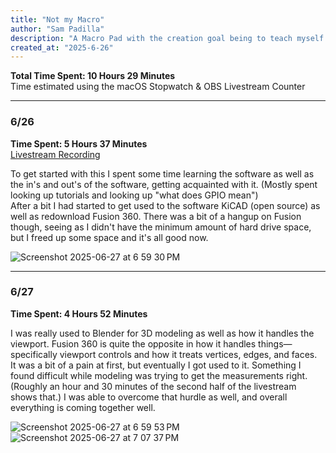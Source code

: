 ```yaml
---
title: "Not my Macro"
author: "Sam Padilla"
description: "A Macro Pad with the creation goal being to teach myself how to use popular CAD software"
created_at: "2025-6-26"
---
```


**Total Time Spent: 10 Hours 29 Minutes**  
Time estimated using the macOS Stopwatch & OBS Livestream Counter

---

### 6/26  
**Time Spent: 5 Hours 37 Minutes**  
[Livestream Recording](https://www.youtube.com/live/sv9vbLQUTec)

To get started with this I spent some time learning the software as well as the in's and out's of the software, getting acquainted with it. (Mostly spent looking up tutorials and looking up "what does GPIO mean")  
After a bit I had started to get used to the software KiCAD (open source) as well as redownload Fusion 360. There was a bit of a hangup on Fusion though, seeing as I didn't have the minimum amount of hard drive space, but I freed up some space and it's all good now.

![Screenshot 2025-06-27 at 6 59 30 PM](https://github.com/user-attachments/assets/08954ddc-4dc9-4b88-8065-bd3bba1b58a0)

---

### 6/27  
**Time Spent: 4 Hours 52 Minutes**

I was really used to Blender for 3D modeling as well as how it handles the viewport. Fusion 360 is quite the opposite in how it handles things—specifically viewport controls and how it treats vertices, edges, and faces.  
It was a bit of a pain at first, but eventually I got used to it. Something I found difficult while modeling was trying to get the measurements right. (Roughly an hour and 30 minutes of the second half of the livestream shows that.) I was able to overcome that hurdle as well, and overall everything is coming together well.

![Screenshot 2025-06-27 at 6 59 53 PM](https://github.com/user-attachments/assets/00c0c062-3c64-423e-8368-51af49dda195)  
![Screenshot 2025-06-27 at 7 07 37 PM](https://github.com/user-attachments/assets/34b46d37-db43-4ab8-907c-ab1d3016f10c)
